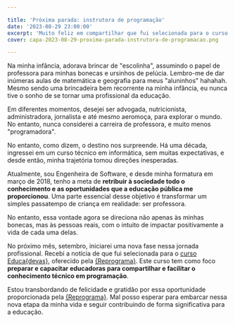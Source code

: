 ```yaml
---

title: 'Próxima parada: instrutora de programação'
date: '2023-08-29 23:00:00'
excerpt: 'Muito feliz em compartilhar que fui selecionada para o curso Educa{devas}, oferecido pela {Reprograma}'
cover: capa-2023-08-29-proxima-parada-instrutora-de-programacao.png

---
```


Na minha infância, adorava brincar de "escolinha", assumindo o papel de professora para minhas bonecas e ursinhos de pelúcia. Lembro-me de dar inúmeras aulas de matemática e geografia para meus "aluninhos" hahahah. Mesmo sendo uma brincadeira bem recorrente na minha infância, eu nunca tive o sonho de se tornar uma profissional da educação.

Em diferentes momentos, desejei ser advogada, nutricionista, administradora, jornalista e até mesmo aeromoça, para explorar o mundo. No entanto, nunca considerei a carreira de professora, e muito menos "programadora".

No entanto, como dizem, o destino nos surpreende. Há uma década, ingressei em um curso técnico em informática, sem muitas expectativas, e desde então, minha trajetória tomou direções inesperadas.

Atualmente, sou Engenheira de Software, e desde minha formatura em março de 2018, tenho a meta de **retribuir à sociedade todo o conhecimento e as oportunidades que a educação pública me proporcionou**. Uma parte essencial desse objetivo é transformar um simples passatempo de criança em realidade: ser professora.

No entanto, essa vontade agora se direciona não apenas às minhas bonecas, mas às pessoas reais, com o intuito de impactar positivamente a vida de cada uma delas.

No próximo mês, setembro, iniciarei uma nova fase nessa jornada profissional. Recebi a notícia de que fui selecionada para o [curso Educa{devas}](https://reprograma.com.br/curso-educadevas/), oferecido pela [{Reprograma}](https://reprograma.com.br/). Este curso tem como foco **preparar e capacitar educadoras para compartilhar e facilitar o conhecimento técnico em programação**.

Estou transbordando de felicidade e gratidão por essa oportunidade proporcionada pela [{Reprograma}](https://reprograma.com.br/). Mal posso esperar para embarcar nessa nova etapa da minha vida e seguir contribuindo de forma significativa para a educação.
